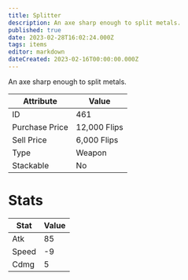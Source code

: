 ```yaml
---
title: Splitter
description: An axe sharp enough to split metals.
published: true
date: 2023-02-28T16:02:24.000Z
tags: items
editor: markdown
dateCreated: 2023-02-16T00:00:00.000Z
---
```


An axe sharp enough to split metals.

|Attribute|Value|
|-|-|
|ID|461|
|Purchase Price|12,000 Flips|
|Sell Price|6,000 Flips|
|Type|Weapon|
|Stackable|No|

# Stats
|Stat|Value|
|-|-|
|Atk|85|
|Speed|-9|
|Cdmg|5|

